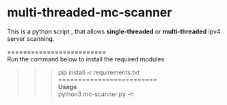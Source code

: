 multi-threaded-mc-scanner
=========================
This is a python script , that allows **single-threaded** or **multi-threaded** ipv4 server scanning.  

=========================  
Run the command below to install the required modules
>>> pip install -r requirements.txt  
=========================  
**Usage**  
python3 mc-scanner.py -h 
